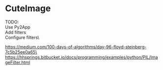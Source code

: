 # CuteImage

TODO:\
Use Py2App\
Add filters\
Configure filters\

https://medium.com/100-days-of-algorithms/day-96-floyd-steinberg-7c5b25ee0a65\
https://hhsprings.bitbucket.io/docs/programming/examples/python/PIL/ImageFilter.html